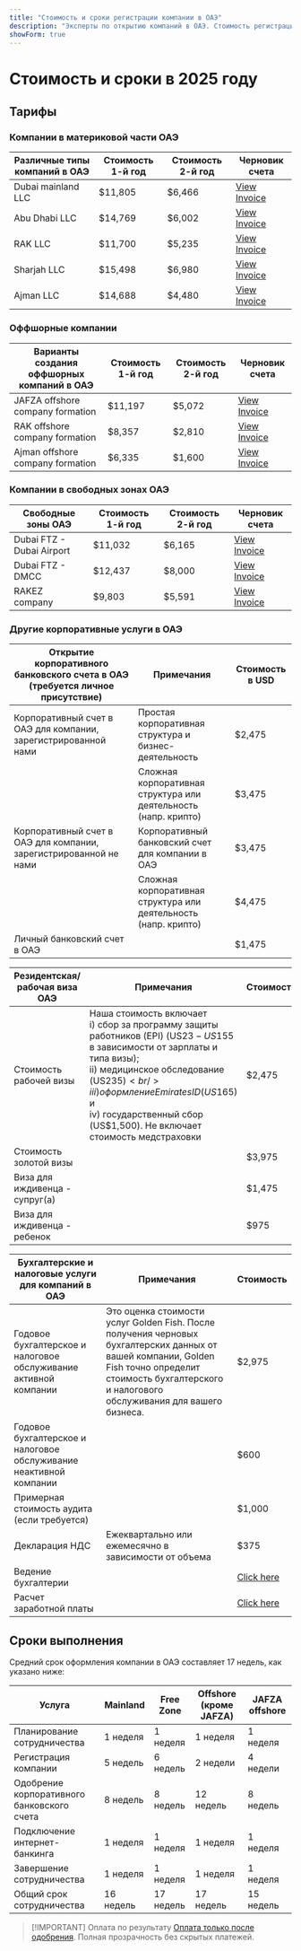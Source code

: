 ```yaml
---
title: "Стоимость и сроки регистрации компании в ОАЭ"
description: "Эксперты по открытию компаний в ОАЭ. Стоимость регистрации компании в ОАЭ и ориентировочные сроки открытия бизнеса."
showForm: true
---
```


# Стоимость и сроки в 2025 году

## Тарифы

### Компании в материковой части ОАЭ

| Различные типы компаний в ОАЭ | Стоимость 1-й год | Стоимость 2-й год | Черновик счета                                                                                                   |
| ---------------------------- | ----------------- | ----------------- | ---------------------------------------------------------------------------------------------------------------- |
| Dubai mainland LLC           | $11,805           | $6,466            | [View Invoice](https://docs.google.com/document/d/17zrplxsKNhqfC8AGuqbiAzR_1QXutglx_zeaSEys7-E/edit?usp=sharing) |
| Abu Dhabi LLC                | $14,769           | $6,002            | [View Invoice](/resources/contacts)                                                                              |
| RAK LLC                      | $11,700           | $5,235            | [View Invoice](/resources/contacts)                                                                              |
| Sharjah LLC                  | $15,498           | $6,980            | [View Invoice](/resources/contacts)                                                                              |
| Ajman LLC                    | $14,688           | $4,480            | [View Invoice](/resources/contacts)                                                                              |

### Оффшорные компании

| Варианты создания оффшорных компаний в ОАЭ | Стоимость 1-й год | Стоимость 2-й год | Черновик счета                      |
| ----------------------------------------- | ----------------- | ----------------- | ----------------------------------- |
| JAFZA offshore company formation          | $11,197           | $5,072            | [View Invoice](/resources/contacts) |
| RAK offshore company formation            | $8,357            | $2,810            | [View Invoice](/resources/contacts) |
| Ajman offshore company formation          | $6,335            | $1,600            | [View Invoice](/resources/contacts) |

### Компании в свободных зонах ОАЭ

| Свободные зоны ОАЭ         | Стоимость 1-й год | Стоимость 2-й год | Черновик счета                      |
| -------------------------- | ----------------- | ----------------- | ----------------------------------- |
| Dubai FTZ - Dubai Airport  | $11,032           | $6,165            | [View Invoice](/resources/contacts) |
| Dubai FTZ - DMCC           | $12,437           | $8,000            | [View Invoice](/resources/contacts) |
| RAKEZ company              | $9,803            | $5,591            | [View Invoice](/resources/contacts) |

### Другие корпоративные услуги в ОАЭ

| Открытие корпоративного банковского счета в ОАЭ (требуется личное присутствие) | Примечания                                                    | Стоимость в USD |
| --------------------------------------------------------------------------- | ------------------------------------------------------------- | -------------- |
| Корпоративный счет в ОАЭ для компании, зарегистрированной нами               | Простая корпоративная структура и бизнес-деятельность         | $2,475         |
|                                                                              | Сложная корпоративная структура или деятельность (напр. крипто)| $3,475         |
| Корпоративный счет в ОАЭ для компании, зарегистрированной не нами           | Корпоративный банковский счет для компании в ОАЭ              | $3,475         |
|                                                                              | Сложная корпоративная структура или деятельность (напр. крипто)| $4,475         |
| Личный банковский счет в ОАЭ                                                 |                                                               | $1,475         |

| Резидентская/рабочая виза ОАЭ | Примечания                                                                                                                                                                                                                                                                                        | Стоимость |
| ----------------------------- | ------------------------------------------------------------------------------------------------------------------------------------------------------------------------------------------------------------------------------------------------------------------------------------------------- | --------- |
| Стоимость рабочей визы        | Наша стоимость включает<br/>i) сбор за программу защиты работников (EPI) (US$23 - US$155 в зависимости от зарплаты и типа визы);<br/>ii) медицинское обследование (US$235)<br/>iii) оформление Emirates ID (US$165) и<br/>iv) государственный сбор (US$1,500). Не включает стоимость медстраховки | $2,475    |
| Стоимость золотой визы        |                                                                                                                                                                                                                                                                                                   | $3,975    |
| Виза для иждивенца - супруг(а)|                                                                                                                                                                                                                                                                                                   | $1,475    |
| Виза для иждивенца - ребенок  |                                                                                                                                                                                                                                                                                                   | $975      |

| Бухгалтерские и налоговые услуги для компаний в ОАЭ        | Примечания                                                                                                                                                                                          | Стоимость       |
| ------------------------------------------------------- | --------------------------------------------------------------------------------------------------------------------------------------------------------------------------------------------------- | --------------- |
| Годовое бухгалтерское и налоговое обслуживание активной компании | Это оценка стоимости услуг Golden Fish. После получения черновых бухгалтерских данных от вашей компании, Golden Fish точно определит стоимость бухгалтерского и налогового обслуживания для вашего бизнеса. | $2,975          |
| Годовое бухгалтерское и налоговое обслуживание неактивной компании |                                                                                                                                                                                                   | $600            |
| Примерная стоимость аудита (если требуется)              |                                                                                                                                                                                                   | $1,000          |
| Декларация НДС                                           | Ежеквартально или ежемесячно в зависимости от объема                                                                                                                                                | $375            |
| Ведение бухгалтерии                                      |                                                                                                                                                                                                   | [Click here](#) |
| Расчет заработной платы                                  |                                                                                                                                                                                                   | [Click here](#) |

## Сроки выполнения

Средний срок оформления компании в ОАЭ составляет 17 недель, как указано ниже:

| Услуга                                    | Mainland | Free Zone | Offshore (кроме JAFZA) | JAFZA offshore |
| ----------------------------------------- | -------- | --------- | --------------------- | -------------- |
| Планирование сотрудничества               | 1 неделя | 1 неделя  | 1 неделя              | 1 неделя       |
| Регистрация компании                      | 5 недель | 6 недель  | 2 недели              | 4 недели       |
| Одобрение корпоративного банковского счета| 8 недель | 8 недель  | 12 недель             | 8 недель       |
| Подключение интернет-банкинга             | 1 неделя | 1 неделя  | 1 неделя              | 1 неделя       |
| Завершение сотрудничества                 | 1 неделя | 1 неделя  | 1 неделя              | 1 неделя       |
| Общий срок сотрудничества                 | 16 недель| 17 недель | 17 недель             | 15 недель      |

> [!IMPORTANT] Оплата по результату
> [Оплата только после одобрения](../benefits/success-based-fees.md). Полная прозрачность без скрытых платежей.